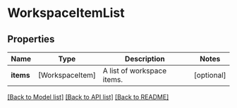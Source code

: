 # WorkspaceItemList

## Properties
Name | Type | Description | Notes
------------ | ------------- | ------------- | -------------
**items** | [WorkspaceItem] | A list of workspace items. | [optional] 

[[Back to Model list]](../README.md#documentation-for-models) [[Back to API list]](../README.md#documentation-for-api-endpoints) [[Back to README]](../README.md)


